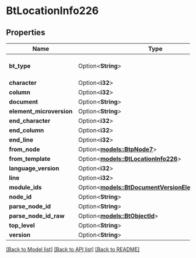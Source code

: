 # BtLocationInfo226

## Properties

Name | Type | Description | Notes
------------ | ------------- | ------------- | -------------
**bt_type** | Option<**String**> | Type of JSON object. | [optional]
**character** | Option<**i32**> |  | [optional]
**column** | Option<**i32**> |  | [optional]
**document** | Option<**String**> |  | [optional]
**element_microversion** | Option<**String**> |  | [optional]
**end_character** | Option<**i32**> |  | [optional]
**end_column** | Option<**i32**> |  | [optional]
**end_line** | Option<**i32**> |  | [optional]
**from_node** | Option<[**models::BtpNode7**](BTPNode-7.md)> |  | [optional]
**from_template** | Option<[**models::BtLocationInfo226**](BTLocationInfo-226.md)> |  | [optional]
**language_version** | Option<**i32**> |  | [optional]
**line** | Option<**i32**> |  | [optional]
**module_ids** | Option<[**models::BtDocumentVersionElementIds1897**](BTDocumentVersionElementIds-1897.md)> |  | [optional]
**node_id** | Option<**String**> |  | [optional]
**parse_node_id** | Option<**String**> |  | [optional]
**parse_node_id_raw** | Option<[**models::BtObjectId**](BTObjectId.md)> |  | [optional]
**top_level** | Option<**String**> |  | [optional]
**version** | Option<**String**> |  | [optional]

[[Back to Model list]](../README.md#documentation-for-models) [[Back to API list]](../README.md#documentation-for-api-endpoints) [[Back to README]](../README.md)


